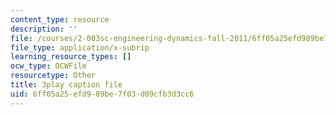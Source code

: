 ```yaml
---
content_type: resource
description: ''
file: /courses/2-003sc-engineering-dynamics-fall-2011/6ff05a25efd989be7f03d09cfb3d3cc6_-QVENB3aEvY.srt
file_type: application/x-subrip
learning_resource_types: []
ocw_type: OCWFile
resourcetype: Other
title: 3play caption file
uid: 6ff05a25-efd9-89be-7f03-d09cfb3d3cc6
---
```

